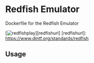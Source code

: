 # Redfish Emulator
Dockerfile for the Redfish Emulator

[![redfishplay](http://www.dmtf.org/sites/default/files/DMTF_Redfish_TM_logo_v5.jpeg)][redfishurl]
[redfishurl]: https://www.dmtf.org/standards/redfish

## Usage
